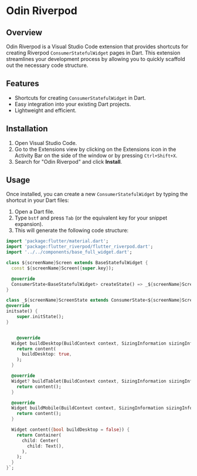 # Odin Riverpod

## Overview

Odin Riverpod is a Visual Studio Code extension that provides shortcuts for creating Riverpod `ConsumerStatefulWidget` pages in Dart. This extension streamlines your development process by allowing you to quickly scaffold out the necessary code structure.

## Features

- Shortcuts for creating `ConsumerStatefulWidget` in Dart.
- Easy integration into your existing Dart projects.
- Lightweight and efficient.

## Installation

1. Open Visual Studio Code.
2. Go to the Extensions view by clicking on the Extensions icon in the Activity Bar on the side of the window or by pressing `Ctrl+Shift+X`.
3. Search for "Odin Riverpod" and click **Install**.

## Usage

Once installed, you can create a new `ConsumerStatefulWidget` by typing the shortcut in your Dart files:

1. Open a Dart file.
2. Type `bstf` and press `Tab` (or the equivalent key for your snippet expansion).
3. This will generate the following code structure:

```dart
import 'package:flutter/material.dart';
import 'package:flutter_riverpod/flutter_riverpod.dart';
import '../../components/base_full_widget.dart';

class ${screenName}Screen extends BaseStatefulWidget {
  const ${screenName}Screen({super.key});

  @override
  ConsumerState<BaseStatefulWidget> createState() => _${screenName}ScreenState();
}

class _${screenName}ScreenState extends ConsumerState<${screenName}Screen> {
@override
initsate() {
    super.initState();
}


    @override
  Widget buildDesktop(BuildContext context, SizingInformation sizingInformation) {
    return content(
      buildDesktop: true,
    );
  }

  @override
  Widget? buildTablet(BuildContext context, SizingInformation sizingInformation) {
    return content();
  }

  @override
  Widget buildMobile(BuildContext context, SizingInformation sizingInformation) {
    return content();
  }

  Widget content({bool buildDesktop = false}) {
    return Container(
      child: Center(
        child: Text(),
      ),
    );
  }
}`;

